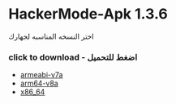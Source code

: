 # HackerMode-Apk 1.3.6

اختر النسخه المناسبه لجهارك
### click to download - اضغط للتحميل
- [armeabi-v7a](https://github.com/Arab-developers/HackerMode-Apk/blob/main/app-armeabi-v7a-release.apk?raw=true)
- [arm64-v8a](https://github.com/Arab-developers/HackerMode-Apk/blob/main/app-arm64-v8a-release.apk?raw=true)
- [x86_64](https://github.com/Arab-developers/HackerMode-Apk/blob/main/app-x86_64-release.apk?raw=true)
